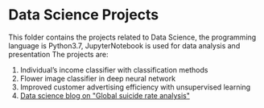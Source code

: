 # Data Science Projects

This folder contains the projects related to Data Science, the programming language is Python3.7, JupyterNotebook is used for data analysis and presentation 
The projects are:
1. Individual’s income classifier	with classification methods
2. Flower image classifier in deep neural network 
3. Improved customer advertising efficiency with unsupervised learning 
4. [Data science blog on "Global suicide rate analysis"](https://github.com/yueureka/DataScienceProjects/tree/master/BlogPost)
